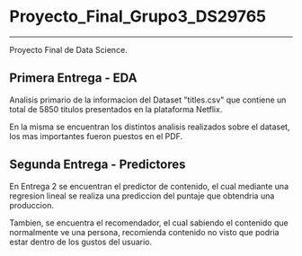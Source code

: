 # Proyecto_Final_Grupo3_DS29765
 
 ***
  Proyecto Final de Data Science.

 ## Primera Entrega - EDA

 Analisis primario de la informacion del Dataset "titles.csv" que contiene
 un total de 5850 titulos presentados en la plataforma Netflix. 

 En la misma se encuentran los distintos analisis realizados sobre el dataset, 
 los mas importantes fueron puestos en el PDF.

 ## Segunda Entrega - Predictores

 En Entrega 2 se encuentran el predictor de contenido, el cual mediante una 
 regresion lineal se realiza una prediccion del puntaje que obtendria una 
 produccion.

 Tambien, se encuentra el recomendador, el cual sabiendo el contenido que
 normalmente ve una persona, recomienda contenido no visto que podria
 estar dentro de los gustos del usuario.
